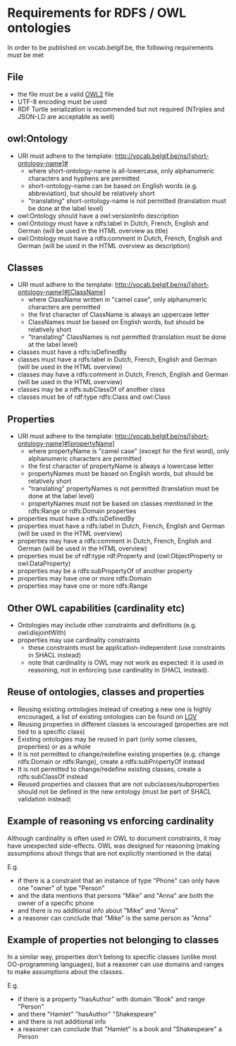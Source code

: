 # Requirements for RDFS / OWL ontologies

In order to be published on vocab.belgif.be, the following requirements must be met

## File
 * the file must be a valid [OWL2](https://www.w3.org/2009/08/skos-reference/skos.html) file
 * UTF-8 encoding must be used
 * RDF Turtle serialization is recommended but not required (NTriples and JSON-LD are acceptable as well)
 
## owl:Ontology
 * URI must adhere to the template: http://vocab.belgif.be/ns/[short-ontology-name]#
    * where short-ontology-name is all-lowercase, only alphanumeric characters and hyphens are permitted
    * short-ontology-name can be based on English words (e.g. abbreviation), but should be relatively short
    * "translating" short-ontology-name is not permitted (translation must be done at the label level)
 * owl:Ontology should have a owl:versionInfo description
 * owl:Ontology must have a rdfs:label in Dutch, French, English and German (will be used in the HTML overview as title)
 * owl:Ontology must have a rdfs:comment in Dutch, French, English and German (will be used in the HTML overview as description)

## Classes
 * URI must adhere to the template: http://vocab.belgif.be/ns/[short-ontology-name]#[ClassName]
   * where ClassName written in "camel case", only alphanumeric characters are permitted
   * the first character of ClassName is always an uppercase letter
   * ClassNames must be based on English words, but should be relatively short
   * "translating" ClassNames is not permitted (translation must be done at the label level)
 * classes must have a rdfs:isDefinedBy
 * classes must have a rdfs:label in Dutch, French, English and German (will be used in the HTML overview) 
 * classes may have a rdfs:comment in Dutch, French, English and German (will be used in the HTML overview)
 * classes may be a rdfs:subClassOf of another class
 * classes must be of rdf:type rdfs:Class and owl:Class
 
## Properties
 * URI must adhere to the template: http://vocab.belgif.be/ns/[short-ontology-name]#[propertyName]
   * where propertyName is "camel case" (except for the first word), only alphanumeric characters are permitted
   * the first character of propertyName is always a lowercase letter
   * propertyNames must be based on English words, but should be relatively short
   * "translating" propertyNames is not permitted (translation must be done at the label level)
   * propertyNames must not be based on classes mentioned in the rdfs:Range or rdfs:Domain properties
 * properties must have a rdfs:isDefinedBy
 * properties must have a rdfs:label in Dutch, French, English and German (will be used in the HTML overview)
 * properties may have a rdfs:comment in Dutch, French, English and German (will be used in the HTML overview)
 * properties must be of rdf:type rdf:Property and (owl:ObjectProperty or owl:DataProperty)
 * properties may be a rdfs:subPropertyOf of another property
 * properties may have one or more rdfs:Domain
 * properties may have one or more rdfs:Range

## Other OWL capabilities (cardinality etc)
 * Ontologies may include other constraints and definitions (e.g. owl:disjointWith)
 * properties may use cardinality constraints
   * these constraints must be application-independent (use constraints in SHACL instead)
   * note that cardinality is OWL may not work as expected: it is used in reasoning, not in enforcing (use cardinality in SHACL instead).

## Reuse of ontologies, classes and properties
 * Reusing existing ontologies instead of creating a new one is highly encouraged, a list of existing ontologies can be found on [LOV](https://lov.okfn.org)
 * Reusing properties in different classes is encouraged (properties are not tied to a specific class)
 * Existing ontologies may be reused in part (only some classes, properties) or as a whole
 * It is not permitted to change/redefine existing properties (e.g. change rdfs:Domain or rdfs:Range), create a rdfs:subPropertyOf instead
 * It is not permitted to change/redefine existing classes, create a rdfs:subClassOf instead
 * Reused properties and classes that are not subclasses/subproperties should not be defined in the new ontology (must be part of SHACL validation instead)

## Example of reasoning vs enforcing cardinality

Although cardinality is often used in OWL to document constraints, it may have unexpected side-effects.
OWL was designed for reasoning (making assumptions about things that are not explicitly mentioned in the data)

E.g. 
  * if there is a constraint that an instance of type "Phone" can only have one "owner" of type "Person"
  * and the data mentions that persons "Mike" and "Anna" are both the owner of a specific phone 
  * and there is no additional info about "Mike" and "Anna"
  * a reasoner can conclude that "Mike" is the same person as "Anna"

## Example of properties not belonging to classes

In a similar way, properties don't belong to specific classes (unlike most OO-programming languages),
but a reasoner can use domains and ranges to make assumptions about the classes.

E.g. 
  * if there is a property "hasAuthor" with domain "Book" and range "Person"
  * and there "Hamlet" "hasAuthor" "Shakespeare"
  * and there is not additional info
  * a reasoner can conclude that "Hamlet" is a book and "Shakespeare" a Person

